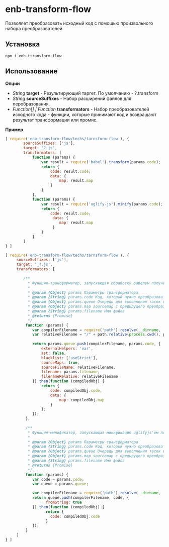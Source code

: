# enb-transform-flow

Позволяет преобразовать исходный код с помощью произвольного набора преобразователей

## Установка

``` npm i enb-ttransform-flow ```

## Использование 

**Опции**

* *String* **target** - Результирующий таргет. По умолчанию - ?.transform
* *String* **sourceSuffixes** - Набор расширений файлов для перобразования.
* *Function[] | Function* **transformators** - Набор преобразователей исходного кода - функции, которые принимают код и возвращают результат трансформации или промис.

**Пример**

```javascript
[ require('enb-transform-flow/techs/tarnsform-flow'), {
		sourceSuffixes: ['js'],
		target: '?.js',
		transformators: [
			function (params) {
			    var result = require('babel').transform(params.code);
			    return {
			        code: result.code; 
			        data: {
			            map: result.map
			        }			        
			    }
			},
			function (params) {
			    var result = require('uglify-js').minify(params.code);
			    return {
			        code: result.code; 
			         data: {
                        map: result.map
                     }
			    }
			}
		]
} ]
```


```javascript
[ require('enb-transform-flow/techs/tarnsform-flow'), {
     sourceSuffixes: ['js'],
     target: '_?.js',
     transformators: [
     
        /**
          * Функция-трансформатор, запускающая обработку бабелем полученного кода
          *
          * @param {Object} params Параметры трансформатора
          * @param {String} params.code Код, который нужно преобразовать
          * @param {Object} params.queue Очередь для выполнения тасок в параллельных подпроцессах
          * @param {Object} params.map sourcemap с предыдущего преобразования
          * @param {String} params.filename Имя файла
          * @returns {Promise}
          */
         function (params) {
            var compilerFilename = require('path').resolve(__dirname, './worker-tasks/babel-transformator');
            var relativeFilename = "/" + path.relative(process.cwd(), params.filename);
    
            return params.queue.push(compilerFilename, params.code, {
                externalHelpers: 'var',
                ast: false,
                blacklist: ['useStrict'],
                sourceMaps: true,
                sourceFileName: relativeFilename,
                filename: params.filename,
                filenameRelative: relativeFilename
            }).then(function (compiledObj) {
                return {
                    code: compiledObj.code,
                    data: {
                        map: compiledObj.map
                    }    
                };
            });
         },
         
         /**
          * Функция-минификатор, запускающая минификацию uglifyjs'ом полученного кода
          *
          * @param {Object} params Параметры трансформатора
          * @param {String} params.code Код, который нужно преобразовать
          * @param {Object} params.queue Очередь для выполнения тасок в параллельных подпроцессах
          * @param {Object} params.map sourcemap с предыдущего преобразования
          * @param {String} params.filename Имя файла
          * @returns {Promise}
          */
         function (params) {
            var code = params.code;
            var queue = params.queue;

            var compilerFilename = require('path').resolve(__dirname, './worker-tasks/uglifyjs-minifier');
            return queue.push(compilerFilename, code, {
                  fromString: true
            }).then(function (compiledObj) {
                  return {
                    code: compiledObj.code
                  }  
            });
         }
     ]
} ]
```